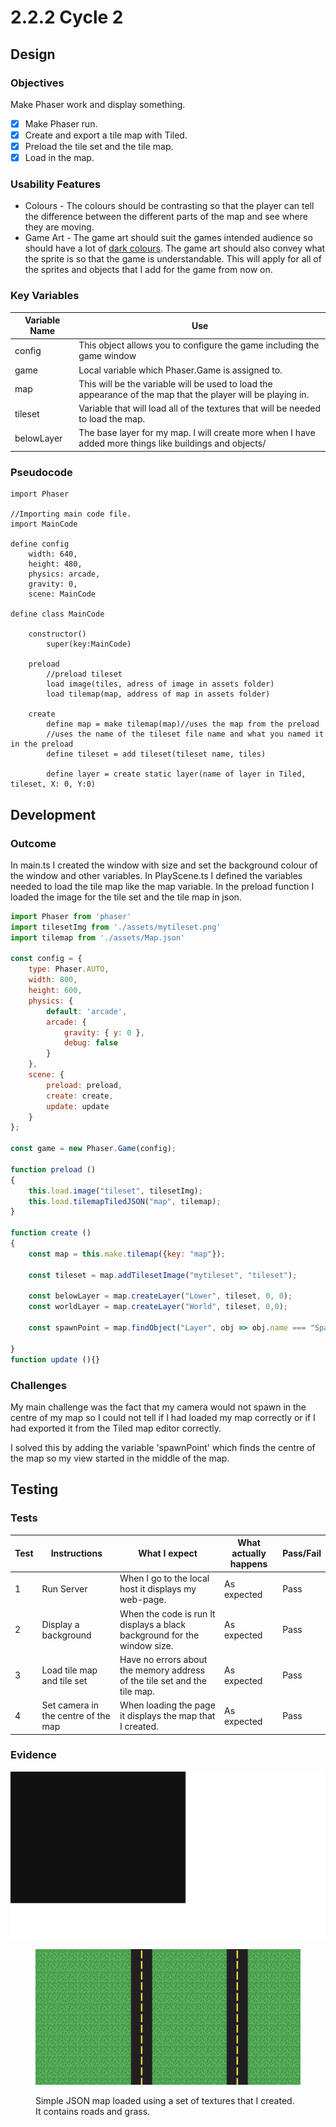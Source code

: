 # 2.2.2 Cycle 2

## Design

### Objectives

Make Phaser work and display something.

* [x] Make Phaser run.
* [x] Create and export a tile map with Tiled.
* [x] Preload the tile set and the tile map.
* [x] Load in the map.

### Usability Features

* Colours - The colours should be contrasting so that the player can tell the difference between the different parts of the map and see where they are moving.
* Game Art - The game art should suit the games intended audience so should have a lot of [dark colours](../1-analysis/1.4a-features-of-the-proposed-solution.md). The game art should also convey what the sprite is so that the game is understandable. This will apply for all of the sprites and objects that I add for the game from now on.

### Key Variables

| Variable Name | Use                                                                                                          |
| ------------- | ------------------------------------------------------------------------------------------------------------ |
| config        | This object allows you to configure the game including the game window                                       |
| game          | Local variable which Phaser.Game is assigned to.                                                             |
| map           | This will be the variable will be used to load the appearance of the map that the player will be playing in. |
| tileset       | Variable that will load all of the textures that will be needed to load the map.                             |
| belowLayer    | The base layer for my map. I will create more when I have added more things like buildings and objects/      |

### Pseudocode

```
import Phaser

//Importing main code file.
import MainCode

define config
    width: 640,
    height: 480,
    physics: arcade,
    gravity: 0,
    scene: MainCode
    
define class MainCode
    
    constructor()
        super(key:MainCode)
    
    preload
        //preload tileset
        load image(tiles, adress of image in assets folder)
        load tilemap(map, address of map in assets folder)
    
    create
        define map = make tilemap(map)//uses the map from the preload
        //uses the name of the tileset file name and what you named it in the preload
        define tileset = add tileset(tileset name, tiles)
        
        define layer = create static layer(name of layer in Tiled, tileset, X: 0, Y:0)
```

## Development

### Outcome

In main.ts I created the window with size and set the background colour of the window and other variables.  In PlayScene.ts I defined the variables needed to load the tile map like the map variable. In the preload function I loaded the image for the tile set and the tile map in json.

```javascript
import Phaser from 'phaser'
import tilesetImg from './assets/mytileset.png'
import tilemap from './assets/Map.json' 

const config = {
    type: Phaser.AUTO,
    width: 800,
    height: 600,
    physics: {
        default: 'arcade',
        arcade: {
            gravity: { y: 0 },
            debug: false
        }
    },
    scene: {
        preload: preload,
        create: create,
        update: update
    }
};

const game = new Phaser.Game(config);

function preload ()
{
    this.load.image("tileset", tilesetImg);
    this.load.tilemapTiledJSON("map", tilemap);
}

function create ()
{
    const map = this.make.tilemap({key: "map"});

    const tileset = map.addTilesetImage("mytileset", "tileset");

    const belowLayer = map.createLayer("Lower", tileset, 0, 0);
    const worldLayer = map.createLayer("World", tileset, 0,0);
    
    const spawnPoint = map.findObject("Layer", obj => obj.name === "Spawn Point");

}
function update (){}
```

### Challenges

My main challenge was the fact that my camera would not spawn in the centre of my map so I could not tell if I had loaded my map correctly or if I had exported it from the Tiled map editor correctly.

I solved this by adding the variable 'spawnPoint' which finds the centre of the map so my view started in the middle of the map.

## Testing

### Tests

| Test | Instructions                        | What I expect                                                             | What actually happens | Pass/Fail |
| ---- | ----------------------------------- | ------------------------------------------------------------------------- | --------------------- | --------- |
| 1    | Run Server                          | When I go to the local host it displays my web-page.                      | As expected           | Pass      |
| 2    | Display a background                | When the code is run It displays a black background for the window size.  | As expected           | Pass      |
| 3    | Load tile map and tile set          | Have no errors about the memory address of the tile set and the tile map. | As expected           | Pass      |
| 4    | Set camera in the centre of the map | When loading the page it displays the  map that I created.                | As expected           | Pass      |

### Evidence

![Picture of the blank window with the colour I chose as the background.](<../.gitbook/assets/image (4) (2).png>)

<figure><img src="../.gitbook/assets/image (3).png" alt=""><figcaption><p>Simple JSON map loaded using a set of textures that I created. It contains roads and grass.</p></figcaption></figure>
